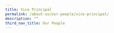 ```yaml
---
title: Vice Principal
permalink: /about-us/our-people/vice-principal/
description: ""
third_nav_title: Our People
---
```

